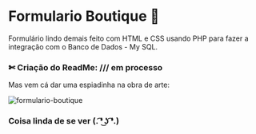 # Formulario Boutique 🌺

Formulário lindo demais feito com HTML e CSS usando PHP para fazer a integração com o Banco de Dados - My SQL.

### ✄ Criação do ReadMe: /// em processo
Mas vem cá dar uma espiadinha na obra de arte:

![formulario-boutique](https://user-images.githubusercontent.com/71906862/125379724-69237480-e367-11eb-8b62-143b38efa487.png)

### Coisa linda de se ver (. ͡❛ ͜ʖ ͡❛.)
